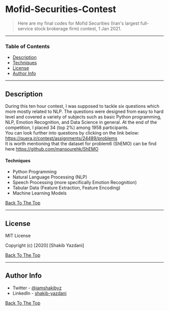 # Mofid-Securities-Contest

> Here are my final codes for Mofid Securities (Iran's largest full-service stock brokerage firm) contest, 1 Jan 2021.

---

### Table of Contents

- [Description](#description)
- [Techniques](#techniques)
- [License](#license)
- [Author Info](#author-info)

---

## Description

During this ten hour contest, I was supposed to tackle six questions which more mostly related to NLP. The questions were designed from easy to hard level and covered a variety of
subjects such as basic Python programming, NLP, Emotion Recognition, and Data Science in general. At the end of the competition, I placed 34 (top 2%) among 1958 participants. <br/>
You can look further into questions by clicking on the link below: https://quera.ir/contest/assignments/24489/problems	<br/> 
It is worth mentioning that the dataset for problem6 (ShEMO) can be find here https://github.com/mansourehk/ShEMO <br/>

#### Techniques

- Python Programming
- Natural Language Processing (NLP)
- Speech Processing (more specifically Emotion Recognition)
- Tabular Data (Feature Extraction, Feature Encoding)
- Machine Learning Models

[Back To The Top](#Mofid-Securities-Contest)

---

## License

MIT License

Copyright (c) [2020] [Shakib Yazdani]


[Back To The Top](#Mofid-Securities-Contest)

---

## Author Info

- Twitter - [@iamshakibyz](https://twitter.com/iamshakibyz)
- LinkedIn - [shakib-yazdani](https://www.linkedin.com/in/shakib-yazdani)

[Back To The Top](#Mofid-Securities-Contest)
